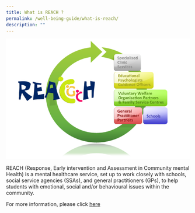 ```yaml
---
title: What is REACH ?
permalink: /well-being-guide/what-is-reach/
description: ""
---
```

![](/images/Counselling/reach_logo1.png)

REACH (Response, Early intervention and Assessment in Community mental Health) is a mental healthcare service, set up to work closely with schools, social service agencies (SSAs), and general practitioners (GPs), to help students with emotional, social and/or behavioural issues within the community.

For more information, please click [here](https://www.imh.com.sg/Clinical-Services/Community-based-Services/REACH/Pages/About-REACH.aspx)